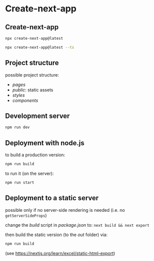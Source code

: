 # Create-next-app

## Create-next-app

```bash
npx create-next-app@latest
```

```bash
npx create-next-app@latest --ts
```

## Project structure

possible project structure:

- _pages_
- _public_: static assets
- _styles_
- _components_

## Development server

```bash
npm run dev
```

## Deployment with node.js

to build a production version:

```bash
npm run build
```

to run it (on the server):

```bash
npm run start
```

## Deployment to a static server

possible only if no server-side rendering is needed (i.e. no `getServerSideProps`)

change the _build_ script in _package.json_ to: `next build && next export`

then build the static version (to the _out_ folder) via:

```bash
npm run build
```

(see <https://nextjs.org/learn/excel/static-html-export>)
